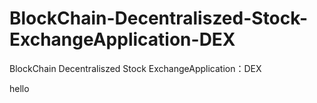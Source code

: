 # BlockChain-Decentraliszed-Stock-ExchangeApplication-DEX
BlockChain Decentraliszed Stock ExchangeApplication：DEX

 hello
